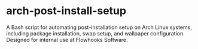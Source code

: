 # arch-post-install-setup
A Bash script for automating post-installation setup on Arch Linux systems, including package installation, swap setup, and wallpaper configuration. Designed for internal use at Flowhooks Software.
